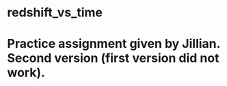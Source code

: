 # redshift_vs_time
# Practice assignment given by Jillian. Second version (first version did not work).
